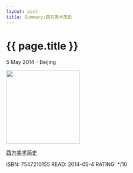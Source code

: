 ```yaml
---
layout: post
title: Summary:西方美术简史
---
```


{{ page.title }}
================

<p class="meta">5 May 2014 - Beijing</p>
 
<img src="http://ec4.images-amazon.com/images/I/51KanBTQvVL._SL500_AA300_.jpg" width="200" />

[西方美术简史](http://www.amazon.cn/%E8%A5%BF%E6%96%B9%E7%BE%8E%E6%9C%AF%E7%AE%80%E5%8F%B2-%E4%BA%A8%E5%BE%B7%E9%87%8C%E5%85%8B%E2%80%A2%E5%A8%81%E5%BB%89%E2%80%A2%E6%88%BF%E9%BE%99/dp/B007RTCCDU/ref=sr_1_1?ie=UTF8&qid=1398473844&sr=8-1&keywords=%E8%A5%BF%E6%96%B9%E7%BE%8E%E6%9C%AF%E7%AE%80%E5%8F%B2)


ISBN: 7547210155 READ: 2014-05-4 RATING: */10